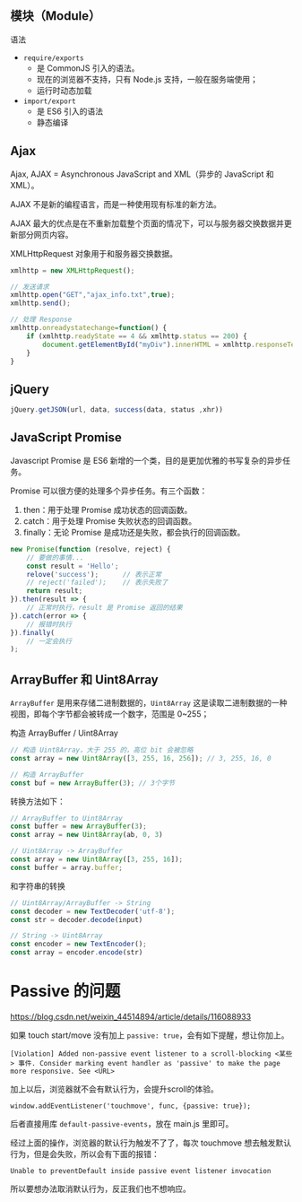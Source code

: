 
## 模块（Module）

语法
- `require/exports`
    - 是 CommonJS 引入的语法。
    - 现在的浏览器不支持，只有 Node.js 支持，一般在服务端使用；
    - 运行时动态加载
- `import/export`
    - 是 ES6 引入的语法
    - 静态编译

## Ajax
Ajax, AJAX = Asynchronous JavaScript and XML（异步的 JavaScript 和 XML）。

AJAX 不是新的编程语言，而是一种使用现有标准的新方法。

AJAX 最大的优点是在不重新加载整个页面的情况下，可以与服务器交换数据并更新部分网页内容。


XMLHttpRequest 对象用于和服务器交换数据。

```js
xmlhttp = new XMLHttpRequest();

// 发送请求
xmlhttp.open("GET","ajax_info.txt",true);
xmlhttp.send();

// 处理 Response
xmlhttp.onreadystatechange=function() {
    if (xmlhttp.readyState == 4 && xmlhttp.status == 200) {
        document.getElementById("myDiv").innerHTML = xmlhttp.responseText;
    }
}
```

## jQuery
```js
jQuery.getJSON(url, data, success(data, status ,xhr))

```

## JavaScript Promise
Javascript Promise 是 ES6 新增的一个类，目的是更加优雅的书写复杂的异步任务。

Promise 可以很方便的处理多个异步任务。有三个函数：
1. then：用于处理 Promise 成功状态的回调函数。
2. catch：用于处理 Promise 失败状态的回调函数。
3. finally：无论 Promise 是成功还是失败，都会执行的回调函数。

```js
new Promise(function (resolve, reject) {
    // 要做的事情...
    const result = 'Hello';
    relove('success');      // 表示正常
    // reject('failed');    // 表示失败了
    return result;
}).then(result => {
    // 正常时执行，result 是 Promise 返回的结果
}).catch(error => {
    // 报错时执行
}).finally(
    // 一定会执行
);
```

## ArrayBuffer 和 Uint8Array

`ArrayBuffer` 是用来存储二进制数据的，`Uint8Array` 这是读取二进制数据的一种视图，即每个字节都会被转成一个数字，范围是 0~255；

构造 ArrayBuffer / Uint8Array
```js
// 构造 Uint8Array，大于 255 的，高位 bit 会被忽略
const array = new Uint8Array([3, 255, 16, 256]); // 3, 255, 16, 0

// 构造 ArrayBuffer
const buf = new ArrayBuffer(3); // 3个字节
```

转换方法如下：
```js
// ArrayBuffer to Uint8Array
const buffer = new ArrayBuffer(3);
const array = new Uint8Array(ab, 0, 3)

// Uint8Array -> ArrayBuffer
const array = new Uint8Array([3, 255, 16]);
const buffer = array.buffer;
```

和字符串的转换
```js
// Uint8Array/ArrayBuffer -> String
const decoder = new TextDecoder('utf-8');
const str = decoder.decode(input)

// String -> Uint8Array
const encoder = new TextEncoder();
const array = encoder.encode(str)
```

# Passive 的问题
https://blog.csdn.net/weixin_44514894/article/details/116088933

如果 touch start/move 没有加上 `passive: true`，会有如下提醒，想让你加上。
```
[Violation] Added non-passive event listener to a scroll-blocking <某些> 事件. Consider marking event handler as 'passive' to make the page more responsive. See <URL>
```
加上以后，浏览器就不会有默认行为，会提升scroll的体验。
```
window.addEventListener('touchmove', func, {passive: true});
```
后者直接用库 `default-passive-events`，放在 main.js 里即可。


经过上面的操作，浏览器的默认行为触发不了了，每次 touchmove 想去触发默认行为，但是会失败，所以会有下面的报错：
```
Unable to preventDefault inside passive event listener invocation
```
所以要想办法取消默认行为，反正我们也不想响应。
